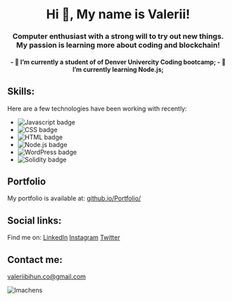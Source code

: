 <h1 align="center">Hi 👋, My name is Valerii!</h1>
<h3 align="center">Computer enthusiast with a strong will to try out new things. My passion is learning more about coding and blockchain!</h3>
<h4 align="center">- 🔭 I’m currently a student of of Denver Univercity Coding bootcamp;
- 🌱 I’m currently learning Node.js;</h4>


## Skills:

Here are a few technologies have been working with recently:

-  <img src="https://img.shields.io/badge/-Javascript-lightblue?logo=javascript" alt="Javascript badge" >
-  <img src="https://img.shields.io/badge/-CSS-lightblue?logo=CSS" alt="CSS badge" >
-  <img src="https://img.shields.io/badge/-HTML-lightblue?logo=HTML" alt="HTML badge" >
-  <img src="https://img.shields.io/badge/-Node.js-lightblue?logo=Node" alt="Node.js badge" >
-  <img src="https://img.shields.io/badge/-WordPress-lightblue?logo=WordPress" alt="WordPress badge" >
-  <img src="https://img.shields.io/badge/-Solidity-lightblue?logo=Solidity" alt="Solidity badge" >

## Portfolio

My portfolio is available at: <a href="https://valllerian.github.io/Portfolio/" target="_blank">github.io/Portfolio/</a>

## Social links:

Find me on:
<a href="https://www.linkedin.com/in/valerii-bihun-8b0450217/" target="_blank">LinkedIn</a>
<a href="https://www.instagram.com/vallerianinst/" target="_blank">Instagram</a>
<a href="https://twitter.com/VallerianCRPT" target="_blank">Twitter</a>

## Contact me:

<a href="mailto:valeriibihun.co@gmail.com" >valeriibihun.co@gmail.com</a>










<p><img align="center" src="![Anurag's GitHub stats](https://github-readme-stats.vercel.app/api?valllerian=anuraghazra&show_icons=true&theme=radical)
" alt="lmachens" /></p>
